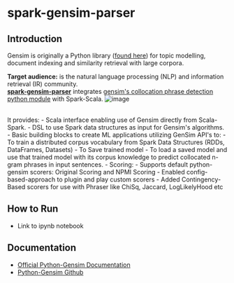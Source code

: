 # spark-gensim-parser

## Introduction
Gensim is originally a Python library ([found here](https://github.com/RaRe-Technologies/gensim)) for topic modelling, document indexing and similarity retrieval with large corpora.

**Target audience:** is the natural language processing (NLP) and information retrieval (IR) community.
<br/>
[**spark-gensim-parser**](https://github.com/spoddutur/spark-gensim-parser) integrates [gensim's collocation phrase detection python module](https://github.com/RaRe-Technologies/gensim/blob/develop/gensim/models/phrases.py) with Spark-Scala.
![image](https://user-images.githubusercontent.com/22542670/42492038-13f9f8ec-8435-11e8-830e-9d7152acb421.png)

<br/>
It provides:
- Scala interface enabling use of Gensim directly from Scala-Spark.
- DSL to use Spark data structures as input for Gensim's algorithms.
- Basic building blocks to create ML applications utilizing GenSim API's to:
  - To train a distributed corpus vocabulary from Spark Data Structures (RDDs, DataFrames, Datasets)
  - To Save trained model
  - To load a saved model and use that trained model with its corpus knowledge to predict collocated n-gram phrases in input sentences.
  - Scoring:
    - Supports default python-gensim scorers: Original Scoring and NPMI Scoring
    - Enabled config-based-approach to plugin and play custom scorers
    - Added Contingency-Based scorers for use with Phraser like ChiSq, Jaccard, LogLikelyHood etc

## How to Run
- Link to ipynb notebook

## Documentation
- [Official Python-Gensim Documentation](https://radimrehurek.com/gensim/models/phrases.html)
- [Python-Gensim Github](https://github.com/RaRe-Technologies/gensim)

